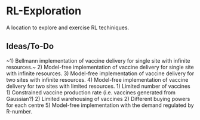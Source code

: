# RL-Exploration

A location to explore and exercise RL techiniques.

## Ideas/To-Do

~1) Bellmann implementation of vaccine delivery for single site with infinite resources.~
2) Model-free implementation of vaccine delivery for single site with infinite resources.
3) Model-free implementation of vaccine delivery for two sites with infinite resources.
4) Model-free implementation of vaccine delivery for two sites with limited resources.
    1) Limited number of vaccines
        1) Constrained vaccine production rate (i.e. vaccines generated from Gaussian?)
        2) Limited warehousing of vaccines
    2) Different buying powers for each centre
5) Model-free implementation with the demand regulated by R-number.
